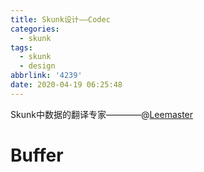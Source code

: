 ```yaml
---
title: Skunk设计——Codec
categories:
  - skunk
tags:
  - skunk
  - design
abbrlink: '4239'
date: 2020-04-19 06:25:48
---
```


Skunk中数据的翻译专家————@[Leemaster](https://www.github.com/leemaster)

<!--more-->

# Buffer 

